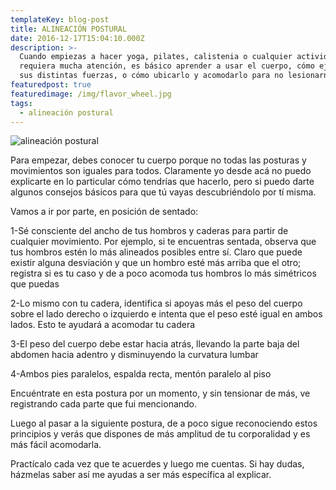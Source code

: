 ```yaml
---
templateKey: blog-post
title: ALINEACIÓN POSTURAL
date: 2016-12-17T15:04:10.000Z
description: >-
  Cuando empiezas a hacer yoga, pilates, calistenia o cualquier actividad que te
  requiera mucha atención, es básico aprender a usar el cuerpo, cómo ejecutar
  sus distintas fuerzas, o cómo ubicarlo y acomodarlo para no lesionarnos. 
featuredpost: true
featuredimage: /img/flavor_wheel.jpg
tags:
  - alineación postural
---
```

![alineación postural ](/img/flavor_wheel.jpg "ALINEACIÓN POSTURAL")

Para empezar, debes conocer tu cuerpo porque no todas las posturas y movimientos son iguales para todos. Claramente yo desde acá no puedo explicarte en lo particular cómo tendrías que hacerlo, pero si puedo darte algunos consejos básicos para que tú vayas descubriéndolo por tí misma.

Vamos a ir por parte, en posición de sentado:

1-Sé consciente del ancho de tus hombros y caderas para partir de cualquier movimiento. Por ejemplo, si te encuentras sentada, observa que tus hombros estén lo más alineados posibles entre sí. Claro que puede existir alguna desviación y que un hombro esté más arriba que el otro; registra si es tu caso y de a poco acomoda tus hombros lo más simétricos que puedas

2-Lo mismo con tu cadera, identifica si apoyas más el peso del cuerpo sobre el lado derecho o izquierdo e intenta que el peso esté igual en ambos lados. Esto te ayudará a acomodar tu cadera

3-El peso del cuerpo debe estar hacia atrás, llevando la parte baja del abdomen hacia adentro y disminuyendo la curvatura lumbar

4-Ambos pies paralelos, espalda recta, mentón paralelo al piso

Encuéntrate en esta postura por un momento, y sin tensionar de más, ve registrando cada parte que fui mencionando.

Luego al pasar a la siguiente postura, de a poco sigue reconociendo estos principios y verás que dispones de más amplitud de tu corporalidad y es más fácil acomodarla.

Practícalo cada vez que te acuerdes y luego me cuentas. Si hay dudas, házmelas saber así me ayudas a ser más específica al explicar.
